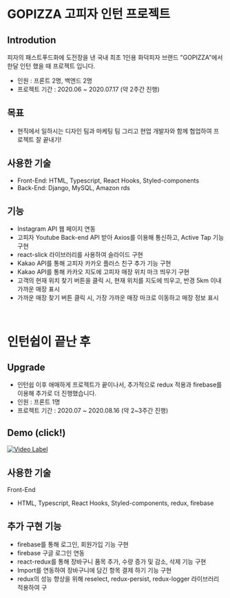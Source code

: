 # GOPIZZA 고피자 인턴 프로젝트

## Introdution
피자의 패스트푸드화에 도전장을 낸 국내 최초 1인용 화덕피자 브랜드 "GOPIZZA"에서 한달 인턴 했을 때 프로젝트 입니다.
- 인원 : 프론트 2명, 백엔드 2명
- 프로젝트 기간 : 2020.06 ~ 2020.07.17 (약 2주간 진행)


## 목표
- 현직에서 일하시는 디자인 팀과 마케팅 팀 그리고 현업 개발자와 함께 협업하여 프로젝트 잘 끝내기!


## 사용한 기술
- Front-End: HTML, Typescript, React Hooks, Styled-components
- Back-End: Django, MySQL, Amazon rds


## 기능
- Instagram API 웹 페이지 연동
- 고피자 Youtube Back-end API 받아 Axios를 이용해 통신하고, Active Tap 기능 구현
- react-slick 라이브러리를 사용하여 슬라이드 구현
- Kakao API를 통해 고피자 카카오 플러스 친구 추가 기능 구현
- Kakao API를 통해 카카오 지도에 고피자 매장 위치 마크 띄우기 구현
- 고객의 현재 위치 찾기 버튼을 클릭 시, 현재 위치를 지도에 띄우고, 반경 5km 이내 가까운 매장 표시
- 가까운 매장 찾기 버튼 클릭 시, 가장 가까운 매장 마크로 이동하고 매장 정보 표시
<br/>

# 인턴쉽이 끝난 후

## Upgrade
- 인턴쉽 이후 애매하게 프로젝트가 끝이나서, 추가적으로 redux 적용과 firebase를 이용해 추가로 더 진행했습니다.
- 인원 : 프론트 1명
- 프로젝트 기간 : 2020.07 ~ 2020.08.16 (약 2~3주간 진행)

## Demo (click!)
[![Video Label](https://dcamp.kr/api/sites/default/files/_1539233623.png)](https://youtu.be/ehIKADIH6eE)

## 사용한 기술
Front-End
- HTML, Typescript, React Hooks, Styled-components, redux, firebase

## 추가 구현 기능
- firebase를 통해 로그인, 회원가입 기능 구현
- firebase 구글 로그인 연동
- react-redux를 통해 장바구니 품목 추가, 수량 증가 및 감소, 삭제 기능 구현
- Import를 연동하여 장바구니에 담긴 항목 결제 하기 기능 구현
- redux의 성능 향상을 위해 reselect, redux-persist, redux-logger 라이브러리 적용하여 구

